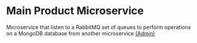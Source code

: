 # Main Product Microservice

Microservice that listen to a RabbitMQ set of queues to perform operations on a MongoDB database from another microservice [(Admin)](https://github.com/Juancho997/admin_product_microservice/tree/master)
